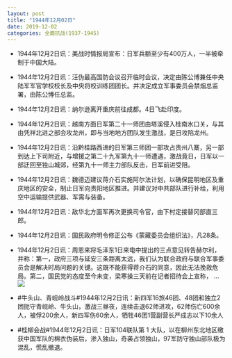 ```yaml
---
layout: post
title: "1944年12月02日"
date: 2019-12-02
categories: 全面抗战(1937-1945)
---
```


<meta name="referrer" content="no-referrer" />

- 1944年12月2日讯：美战时情报局宣布：日军兵额至少有400万人，一半被牵制于中国大陆。 

- 1944年12月2日讯：汪伪最高国防会议召开临时会议，决定由陈公博兼任中央陆军军官学校校长及中央将校训练团团长。并决定成立军事委员会禁烟总监署，由陈公博任总监。 

- 1944年12月2日讯：纳尔逊离开重庆前往成都。4日飞赴印度。 

- 1944年12月2日讯：越南方面日军第二十一师团由塔溪侵入桂南水口关，与其由凭祥北进之部会攻龙州，即与当地地方团队发生激战，是日攻陷龙州。 

- 1944年12月2日讯：沿黔桂路西进的日军第三师团一部攻占贵州八寨，另一部到达上下司附近，与增援之第二十九军第九十一师遭遇，激战竟日，日军以一部迂回至独山城郊，经第九十一师主力部队反击，日军前进受阻。 

- 1944年12月2日讯：魏德迈建议蒋介石实施阿尔法计划，以确保昆明地区及重庆地区的安全，制止日军向贵阳地区推进。并建议对中共部队进行补给，利用空中运输提供武器、军需与装备。 

- 1944年12月2日讯：敌华北方面军再次更换司令官，由下村定接替冈部直三郎。 

- 1944年12月2日讯：国民政府明令修正公布《蒙藏委员会组织法》，凡28条。 

- 1944年12月2日讯：周恩来将毛泽东1日来电中提出的三点意见转告赫尔利，并称：第一，政府三项与延安三条距离太远，我们认为联合政府与联合军事委员会是解决时局问题的关键。这既不能获得蒋介石的同意，因此无法挽救危局。第二，国民党的态度至今未变，梁寒操三天前在记者招待会上宣称， ... <br/><img src="https://wx2.sinaimg.cn/large/aca367d8ly1g9i72amss6j20c80gs0t1.jpg" />

- #牛头山、青岘岭战斗#1944年12月2日讯：新四军16旅46团、48团和独立2团扼守青岘岭、牛头山，激战三昼夜，连续击退62师进攻，62师伤亡600余人，被俘200余人，新四军伤60余人，牺牲46团1营副营长严成志以下10余人 

- #桂柳会战#1944年12月2日讯：日军104联队第 1 大队，以在柳州东北地区缴获中国军队的棉衣伪装后，渗入独山，奇袭占领独山，97军防守独山部队极为混乱，慌乱撤退。 

